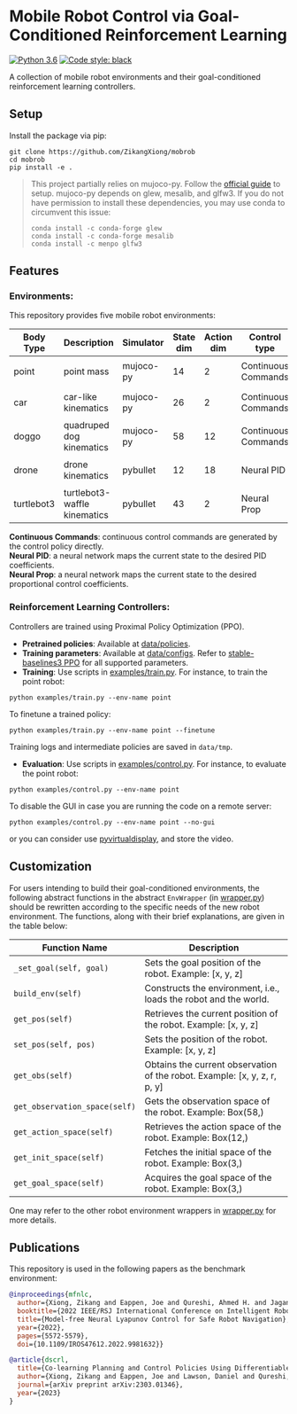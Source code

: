 # Mobile Robot Control via Goal-Conditioned Reinforcement Learning

[![Python 3.6](https://img.shields.io/badge/python-3.11-blue.svg)](https://www.python.org/downloads/release/python-3110/)
<a href="https://github.com/psf/black"><img alt="Code style: black" src="https://img.shields.io/badge/code%20style-black-000000.svg"></a>

A collection of mobile robot environments and their goal-conditioned reinforcement learning controllers.

## Setup

Install the package via pip:

```shell
git clone https://github.com/ZikangXiong/mobrob
cd mobrob
pip install -e .
```

> This project partially relies on mujoco-py. Follow the [official guide](https://github.com/openai/mujoco-py#synopsis) to setup. mujoco-py depends on glew, mesalib, and glfw3. If you do not have permission to install these dependencies, you may use conda to circumvent this issue:
> ```shell
> conda install -c conda-forge glew 
> conda install -c conda-forge mesalib 
> conda install -c menpo glfw3
> ```

## Features

### Environments: 

This repository provides five mobile robot environments:

| Body Type  | Description                  | Simulator | State dim | Action dim | Control type        | Video                                                                                                               |
| ---------- | ---------------------------- | --------- | --------- | ---------- | ------------------- | ------------------------------------------------------------------------------------------------------------------- |
| point      | point mass                   | mujoco-py | 14        | 2          | Continuous Commands | <video src='https://github.com/ZikangXiong/mobrob/assets/73256697/4a4e5280-6b2c-46be-b44d-94d5a6c96d34' width=100/> |
| car        | car-like kinematics          | mujoco-py | 26        | 2          | Continuous Commands | <video src='https://github.com/ZikangXiong/mobrob/assets/73256697/6ac6a44e-7f20-4a1a-91a9-5829989896af' width=100/> |
| doggo      | quadruped dog kinematics     | mujoco-py | 58        | 12         | Continuous Commands | <video src='https://github.com/ZikangXiong/mobrob/assets/73256697/a9be5df1-3df4-4b81-a81f-2e826588c186' width=100/> |
| drone      | drone kinematics             | pybullet  | 12        | 18         | Neural PID          | <video src='https://github.com/ZikangXiong/mobrob/assets/73256697/456281ea-03f7-4368-8a60-1a36d67f009f' width=100/> |
| turtlebot3 | turtlebot3-waffle kinematics | pybullet  | 43        | 2          | Neural Prop         | <video src='https://github.com/ZikangXiong/mobrob/assets/73256697/d14d6713-557e-4980-a82b-998ad29c104e' width=100/> |

**Continuous Commands**: continuous control commands are generated by the control policy directly.  
**Neural PID**: a neural network maps the current state to the desired PID coefficients.  
**Neural Prop**: a neural network maps the current state to the desired proportional control coefficients.  


### Reinforcement Learning Controllers: 

Controllers are trained using Proximal Policy Optimization (PPO). 

- **Pretrained policies**: Available at [data/policies](/data/policies/). 
- **Training parameters**: Available at [data/configs](/data/configs/). Refer to [stable-baselines3 PPO](https://stable-baselines3.readthedocs.io/en/master/modules/ppo.html) for all supported parameters.
- **Training**: Use scripts in [examples/train.py](/examples/train.py). For instance, to train the point robot:

```shell
python examples/train.py --env-name point 
```

To finetune a trained policy:

```shell
python examples/train.py --env-name point --finetune
```

Training logs and intermediate policies are saved in `data/tmp`.

- **Evaluation**: Use scripts in [examples/control.py](/examples/control.py). For instance, to evaluate the point robot:

```shell
python examples/control.py --env-name point 
```

To disable the GUI in case you are running the code on a remote server:

```shell
python examples/control.py --env-name point --no-gui
```

or you can consider use [pyvirtualdisplay](https://github.com/ponty/PyVirtualDisplay), and store the video.  

## Customization

For users intending to build their goal-conditioned environments, the following abstract functions in the abstract `EnvWrapper` (in [wrapper.py](/src/mobrob/envs/wrapper.py)) should be rewritten according to the specific needs of the new robot environment. The functions, along with their brief explanations, are given in the table below:

| Function Name                 | Description                                                               |
| ----------------------------- | ------------------------------------------------------------------------- |
| `_set_goal(self, goal)`       | Sets the goal position of the robot. Example: [x, y, z]                   |
| `build_env(self)`             | Constructs the environment, i.e., loads the robot and the world.          |
| `get_pos(self)`               | Retrieves the current position of the robot. Example: [x, y, z]           |
| `set_pos(self, pos)`          | Sets the position of the robot. Example: [x, y, z]                        |
| `get_obs(self)`               | Obtains the current observation of the robot. Example: [x, y, z, r, p, y] |
| `get_observation_space(self)` | Gets the observation space of the robot. Example: Box(58,)                |
| `get_action_space(self)`      | Retrieves the action space of the robot. Example: Box(12,)                |
| `get_init_space(self)`        | Fetches the initial space of the robot. Example: Box(3,)                  |
| `get_goal_space(self)`        | Acquires the goal space of the robot. Example: Box(3,)                    |

One may refer to the other robot environment wrappers in [wrapper.py](/src/mobrob/envs/wrapper.py) for more details.

## Publications

This repository is used in the following papers as the benchmark environment:

```bibtex
@inproceedings{mfnlc,
  author={Xiong, Zikang and Eappen, Joe and Qureshi, Ahmed H. and Jagannathan, Suresh},
  booktitle={2022 IEEE/RSJ International Conference on Intelligent Robots and Systems (IROS)}, 
  title={Model-free Neural Lyapunov Control for Safe Robot Navigation}, 
  year={2022},
  pages={5572-5579},
  doi={10.1109/IROS47612.2022.9981632}}

@article{dscrl,
  title={Co-learning Planning and Control Policies Using Differentiable Formal Task Constraints},
  author={Xiong, Zikang and Eappen, Joe and Lawson, Daniel and Qureshi, Ahmed H and Jagannathan, Suresh},
  journal={arXiv preprint arXiv:2303.01346},
  year={2023}
}
```

